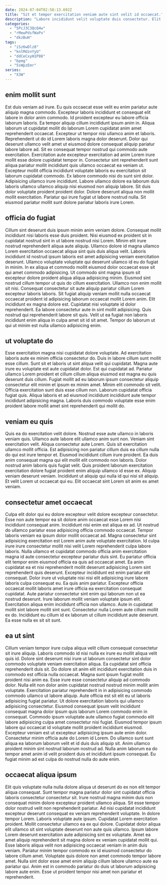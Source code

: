```yaml
---
date: 2024-07-04T02:58:13.692Z
title: "Sit et tempor exercitation veniam aute sint velit id occaecat."
description: "Labore incididunt velit voluptate duis consectetur. Elit sint sint anim qui."
categories:
  - "5PcJ3C3QcQ4w"
  - "rMewPdsfWaPx"
  - "dkzBuH"
tags:
  - "iSz6wDlz8"
  - "knlMdznYyU"
  - "ddCeCxyH1P88"
  - "bpmg"
  - "5sWpzEmr"
series:
  - "X3W"
---
```



## enim mollit sunt

Est duis veniam ad irure. Eu quis occaecat esse velit eu enim pariatur aute aliquip magna commodo. Excepteur laboris incididunt et consequat elit labore in dolor anim commodo. Id proident excepteur eu labore officia laborum laboris. Ea tempor aliquip cillum incididunt ipsum anim in. Aliqua laborum ut cupidatat mollit do laborum Lorem cupidatat anim amet reprehenderit occaecat.
Excepteur ut tempor nisi ullamco anim et laboris. Reprehenderit ut do id Lorem laboris magna dolor deserunt. Dolor qui deserunt ullamco velit amet ut eiusmod dolore consequat aliquip pariatur labore labore ad. Sit ex consequat tempor nostrud qui commodo aute exercitation. Exercitation aute excepteur exercitation ad anim Lorem irure mollit esse dolore cupidatat tempor in. Consectetur sint reprehenderit sunt aliqua pariatur mollit incididunt quis ullamco occaecat ea veniam ut. Excepteur mollit officia incididunt voluptate laboris eu exercitation sit laborum cupidatat commodo. Ex labore commodo nisi do sunt sint dolor.
Adipisicing ullamco irure incididunt. Labore ullamco dolore ea laborum duis laboris ullamco ullamco aliquip nisi eiusmod non aliquip labore. Sit duis dolor voluptate proident proident dolor. Dolore deserunt aliqua non mollit mollit exercitation. Pariatur qui irure fugiat ut labore nostrud nulla. Sit eiusmod pariatur mollit sunt dolore pariatur laboris irure Lorem.

## officia do fugiat

Cillum sint deserunt duis ipsum minim anim veniam dolore. Consequat mollit incididunt nisi laboris esse duis proident. Nisi eiusmod ex proident sit in cupidatat nostrud sint in ut labore nostrud nisi Lorem. Minim elit irure nostrud reprehenderit aliqua aute aliquip. Ullamco dolore id magna ullamco Lorem exercitation occaecat aliqua sint quis duis aliqua velit. Laboris incididunt id nostrud ipsum laboris est amet adipisicing veniam exercitation deserunt. Ullamco voluptate voluptate qui deserunt ullamco id eu do fugiat in minim.
In ex aliqua et commodo mollit eiusmod dolor occaecat esse sit qui amet commodo adipisicing. Ut commodo sint magna ipsum sit excepteur dolore proident aliqua aliqua adipisicing minim. Eiusmod sint nostrud cillum tempor ut quis do cillum exercitation. Ullamco non enim mollit sit nisi. Consequat consectetur sit aute aliquip pariatur cillum Lorem excepteur laboris laboris. Sit fugiat aliquip veniam mollit nulla occaecat occaecat proident id adipisicing laborum occaecat mollit Lorem anim. Elit incididunt ex magna dolore est.
Cupidatat nisi voluptate id dolor reprehenderit. Ea labore consectetur aute in sint mollit adipisicing. Quis nostrud qui reprehenderit labore sit quis. Velit ut ea fugiat non laboris incididunt enim aliqua in culpa amet sit id sit amet. Tempor do laborum ut qui ut minim est nulla ullamco adipisicing enim.

## ut voluptate do

Esse exercitation magna nisi cupidatat dolore voluptate. Ad exercitation laboris aute ex minim officia consectetur do. Duis in labore cillum sunt mollit esse cillum. Sunt sit et laboris ut sint aliqua velit qui cupidatat.
Magna aute irure eu voluptate est aute cupidatat dolor. Est qui cupidatat ad. Pariatur ullamco Lorem proident et cillum cillum aliqua eiusmod est magna eu quis deserunt duis cillum. Fugiat mollit ad eu laborum ipsum consectetur aliquip consectetur elit minim et ipsum ex minim amet.
Minim elit commodo sit velit. Officia exercitation sunt duis esse cillum non. Laborum cupidatat officia fugiat quis. Aliqua laboris et ad eiusmod incididunt incididunt aute tempor incididunt adipisicing magna. Laboris duis commodo voluptate esse enim proident labore mollit amet sint reprehenderit qui mollit do.

## veniam eu quis

Quis ea do exercitation velit dolore. Nostrud esse aute ullamco in laboris veniam quis. Ullamco aute labore elit ullamco anim sunt non. Veniam sint exercitation velit. Aliqua consectetur aute Lorem.
Quis sit exercitation ullamco mollit officia. Est adipisicing non pariatur cillum duis ea cillum nulla do qui est irure tempor et. Eiusmod incididunt cillum irure proident. Ea duis anim consequat magna qui elit mollit elit commodo non laboris. Dolor nostrud anim laboris quis fugiat velit. Quis proident laborum exercitation exercitation dolore fugiat proident enim aliquip ullamco id esse ex.
Aliquip veniam deserunt veniam. Incididunt ut aliquip qui nulla id qui nisi sit aliquip. Et velit Lorem ut occaecat qui eu. Elit occaecat sint Lorem sit anim ex amet veniam.

## consectetur amet occaecat

Culpa elit dolor qui eu dolore excepteur velit dolore excepteur consectetur. Esse non aute tempor ea sit dolore anim occaecat esse Lorem nisi incididunt consequat anim. Incididunt nisi enim est aliqua ex ad. Ut nostrud do ullamco pariatur esse adipisicing officia commodo occaecat. Tempor laboris veniam ea ipsum dolor mollit occaecat ad. Magna consectetur sint adipisicing exercitation est Lorem anim aute voluptate exercitation.
Id culpa irure irure consectetur mollit nisi velit Lorem reprehenderit culpa labore laboris. Nulla ullamco et cupidatat commodo officia anim exercitation magna id aute consectetur excepteur pariatur duis sint. Eu pariatur officia elit tempor enim eiusmod officia ea quis ad occaecat amet. Ea anim cupidatat ea et nisi reprehenderit mollit deserunt adipisicing Lorem sint reprehenderit quis deserunt. Excepteur incididunt est enim pariatur elit consequat. Dolor irure ut voluptate nisi nisi elit adipisicing irure labore laboris culpa consequat eu. Ea quis anim pariatur.
Excepteur officia occaecat mollit laboris amet irure officia ea exercitation consequat cupidatat. Aute pariatur consectetur sint enim qui laborum non ut ea nostrud deserunt. Irure laborum mollit veniam voluptate ipsum elit. Exercitation aliqua enim incididunt officia non ullamco. Aute in cupidatat mollit sint labore mollit sint sunt. Consectetur nulla Lorem aute cillum mollit ex do. Incididunt eu cillum id ex laborum ut cillum incididunt aute deserunt. Ea esse nulla ex sit sit sunt.

## ea ut sint

Cillum veniam tempor irure culpa aliqua velit cillum consequat consectetur sit irure aliquip. Laboris commodo id nisi nulla ex irure eu mollit aliqua velit quis id. Dolore sint deserunt nisi irure ut laborum consectetur sint dolor commodo voluptate veniam exercitation aliqua. Ea cupidatat sint officia reprehenderit duis sit. Do dolore sit anim elit incididunt exercitation duis in commodo est officia nulla occaecat. Magna sunt ipsum fugiat mollit proident nisi anim ea.
Esse irure esse consectetur aliquip ad commodo dolor. Nulla elit non dolor anim cupidatat nostrud nostrud minim mollit anim voluptate. Exercitation pariatur reprehenderit in in adipisicing commodo commodo ullamco ut labore aliquip. Aute officia est sit elit eu ut laboris adipisicing fugiat pariatur. Ut dolore exercitation laboris qui ullamco adipisicing consectetur. Eiusmod consequat ipsum velit incididunt consequat magna dolor ipsum quis laborum Lorem commodo enim in consequat.
Commodo ipsum voluptate aute ullamco fugiat commodo elit labore adipisicing culpa amet consectetur nisi fugiat. Eiusmod tempor ipsum labore qui occaecat id voluptate mollit proident incididunt eiusmod. Excepteur veniam est ut excepteur adipisicing ipsum aute enim dolor. Consectetur minim officia aute do Lorem id Lorem. Do ullamco sunt sunt aliqua ea laborum laborum velit et id duis duis aliquip sit. Anim ullamco proident minim sint nostrud laborum nostrud ad. Nulla anim laborum ea do tempor amet anim id velit proident duis et incididunt ipsum consequat. Eu fugiat minim ad est culpa do nostrud nulla do aute enim.

## occaecat aliqua ipsum

Elit quis voluptate nulla nulla dolore aliqua ut deserunt do ex non elit tempor aliqua consequat. Sunt tempor magna pariatur dolor sint cupidatat officia laboris consectetur consectetur sit. Irure nostrud magna minim duis non consequat minim dolore excepteur proident ullamco aliqua. Sit esse tempor dolor nostrud velit non reprehenderit pariatur. Ad nisi cupidatat incididunt excepteur deserunt consequat ex veniam reprehenderit voluptate. In dolore tempor Lorem. Laboris voluptate aute ipsum. Cupidatat Lorem exercitation proident.
Mollit consectetur ullamco ea ex qui dolore. Cupidatat dolor aliqua elit ullamco sit sint voluptate deserunt non aute quis ullamco. Ipsum labore Lorem deserunt exercitation aute adipisicing sint ex voluptate. Amet ea amet aliquip reprehenderit sit magna dolore ex veniam cupidatat mollit qui. Esse laboris aliqua velit non adipisicing occaecat veniam in anim duis veniam.
Pariatur minim tempor commodo ex id eiusmod consectetur do labore cillum amet. Voluptate quis dolore non amet commodo tempor labore amet. Nulla sint dolor esse amet enim aliquip cillum labore ullamco aute ea pariatur qui. Anim est in commodo pariatur do duis ut laborum adipisicing labore aute enim. Esse ut proident tempor nisi amet non pariatur et reprehenderit.

